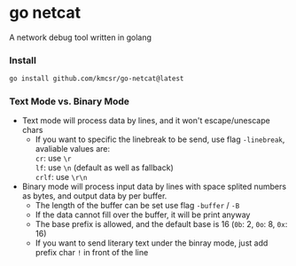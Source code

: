 
# go netcat

A network debug tool written in golang

### Install

```sh
go install github.com/kmcsr/go-netcat@latest
```

### Text Mode vs. Binary Mode

- Text mode will process data by lines, and it won't escape/unescape chars
   - If you want to specific the linebreak to be send, use flag `-linebreak`, avaliable values are:  
      `cr`: use `\r`  
      `lf`: use `\n` (default as well as fallback)  
      `crlf`: use `\r\n`
- Binary mode will process input data by lines with space splited numbers as bytes, and output data by per buffer.
   - The length of the buffer can be set use flag `-buffer` / `-B`
   - If the data cannot fill over the buffer, it will be print anyway
   - The base prefix is allowed, and the default base is 16 (`0b`: 2, `0o`: 8, `0x`: 16)
   - If you want to send literary text under the binray mode, just add prefix char `!` in front of the line
